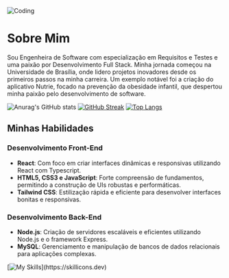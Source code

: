   <img align="center" alt="Coding" src="https://i.pinimg.com/originals/cc/b0/45/ccb04518ec0f00015b14db0270eefddf.png">


# Sobre Mim

Sou Engenheira de Software com especialização em Requisitos e Testes e uma paixão por Desenvolvimento Full Stack. Minha jornada começou na Universidade de Brasília, onde lidero projetos inovadores desde os primeiros passos na minha carreira. Um exemplo notável foi a criação do aplicativo Nutrie, focado na prevenção da obesidade infantil, que despertou minha paixão pelo desenvolvimento de software.

  ![Anurag's GitHub stats](https://github-readme-stats.vercel.app/api?username=ana-pfeilsticker&show_icons=true&card_width=600px&theme=tokyonight&hide_border=true)
    [![GitHub Streak](https://github-readme-streak-stats.herokuapp.com?user=ana-pfeilsticker&theme=tokyonight&hide_border=true&date_format=j%20M%5B%20Y%5D)](https://git.io/streak-stats)
  [![Top Langs](https://github-readme-stats.vercel.app/api/top-langs/?username=ana-pfeilsticker&theme=tokyonight&layout=compact&hide_border=true)](https://github.com/anuraghazra/github-readme-stats)


## Minhas Habilidades

### Desenvolvimento Front-End
- **React**: Com foco em criar interfaces dinâmicas e responsivas utilizando React com Typescript.
- **HTML5, CSS3 e JavaScript**: Forte compreensão de fundamentos, permitindo a construção de UIs robustas e performáticas.
- **Tailwind CSS**: Estilização rápida e eficiente para desenvolver interfaces bonitas e responsivas.

### Desenvolvimento Back-End
- **Node.js**: Criação de servidores escaláveis e eficientes utilizando Node.js e o framework Express.
- **MySQL**: Gerenciamento e manipulação de bancos de dados relacionais para aplicações complexas.


[![My Skills](https://skillicons.dev/icons?i=react,vue,ts,html,css,mysql,c,nodejs,py,)](https://skillicons.dev)

